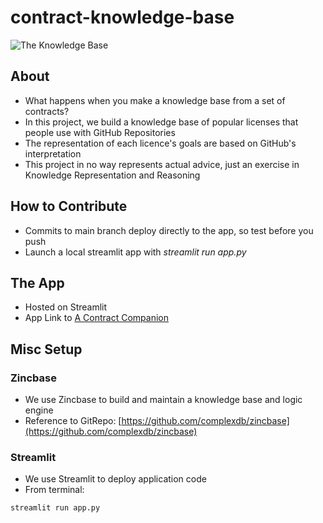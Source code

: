 # contract-knowledge-base

![The Knowledge Base](https://github.com/MSAI-KRR-Group/contract-knowledge-base/blob/main/kb_graph.png=250x250)

## About

* What happens when you make a knowledge base from a set of contracts?
* In this project, we build a knowledge base of popular licenses that people use with GitHub Repositories
* The representation of each licence's goals are based on GitHub's interpretation
* This project in no way represents actual advice, just an exercise in Knowledge Representation and Reasoning

## How to Contribute

* Commits to main branch deploy directly to the app, so test before you push
* Launch a local streamlit app with *streamlit run app.py*

## The App

* Hosted on Streamlit
* App Link to [A Contract Companion](https://share.streamlit.io/msai-krr-group/contract-knowledge-base/main/app.py)

## Misc Setup

### Zincbase

* We use Zincbase to build and maintain a knowledge base and logic engine
* Reference to GitRepo: [https://github.com/complexdb/zincbase](https://github.com/complexdb/zincbase)

### Streamlit

* We use Streamlit to deploy application code
* From terminal:

```terminal
streamlit run app.py
```
